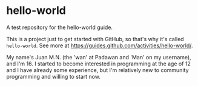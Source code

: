 # hello-world
A test repository for the hello-world guide.

This is a project just to get started with GitHub, so that's why it's called `hello-world`. See more at https://guides.github.com/activities/hello-world/.

My name's Juan M.N. (the 'wan' at Padawan and 'Man' on my username), and I'm 16. I started to become interested in programming at the age of 12 and I have already some experience, but I'm relatively new to community programming and willing to start now.
